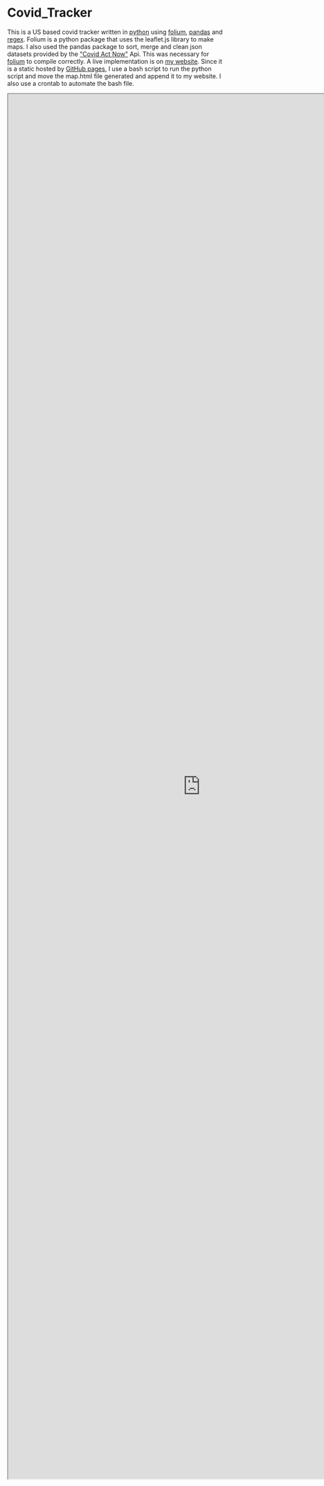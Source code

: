 # Covid_Tracker
This is a US based covid tracker written in [python](https://www.python.org/) using [folium](https://python-visualization.github.io/folium/index.html), [pandas](https://pandas.pydata.org/docs/) and [regex](https://docs.python.org/3/library/re.html). Folium is a python package that uses the leaflet.js library to make maps. I also used the pandas package to sort, merge and clean json datasets provided by the ["Covid Act Now"](https://covidactnow.org/data-api) Api. This was necessary for [folium](https://python-visualization.github.io/folium/index.html) to compile correctly.  A live implementation is on [my website](https://www.marcomayorga.com/). Since it is a static hosted by [GitHub pages](https://pages.github.com/), I use a bash script to run the python script and move the map.html file generated and append it to my website. I also use a crontab to automate the bash file. 
<style>
iframe{
  width: 92.5vw;
  height: 80vh;
}
</style>
<iframe src="https://www.marcomayorga.com/map.html" ><p>Covid Map<p><iframe>
